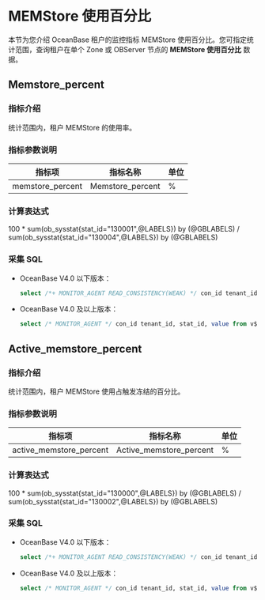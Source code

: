 # MEMStore 使用百分比

本节为您介绍 OceanBase 租户的监控指标 MEMStore 使用百分比。您可指定统计范围，查询租户在单个 Zone 或 OBServer 节点的 **MEMStore 使用百分比** 数据。

## Memstore_percent

### 指标介绍

统计范围内，租户 MEMStore 的使用率。

### 指标参数说明

| **指标项** |     **指标名称**     | **单位** |
|---------|------------------|--------|
| memstore_percent       | Memstore_percent | %      |

### 计算表达式

100 * sum(ob_sysstat{stat_id="130001",@LABELS}) by (@GBLABELS) / sum(ob_sysstat{stat_id="130004",@LABELS}) by (@GBLABELS)

### 采集 SQL

* OceanBase V4.0 以下版本：

  ```sql
  select /*+ MONITOR_AGENT READ_CONSISTENCY(WEAK) */ con_id tenant_id, stat_id, value from v$sysstat where stat_id IN (130001, 130004) and (con_id > 1000 or con_id = 1) and class < 1000
  ```

* OceanBase V4.0 及以上版本：

  ```sql
  select /* MONITOR_AGENT */ con_id tenant_id, stat_id, value from v$sysstat, DBA_OB_TENANTS where stat_id IN (130001, 130004) and (con_id > 1000 or con_id = 1) and class < 1000
  ```

## Active_memstore_percent

### 指标介绍

统计范围内，租户 MEMStore 使用占触发冻结的百分比。

### 指标参数说明

| **指标项** |     **指标名称**     | **单位** |
|---------|------------------|--------|
| active_memstore_percent       | Active_memstore_percent | %      |

### 计算表达式

100 * sum(ob_sysstat{stat_id="130000",@LABELS}) by (@GBLABELS) / sum(ob_sysstat{stat_id="130002",@LABELS}) by (@GBLABELS)

### 采集 SQL

* OceanBase V4.0 以下版本：

  ```sql
  select /*+ MONITOR_AGENT READ_CONSISTENCY(WEAK) */ con_id tenant_id, stat_id, value from v$sysstat where stat_id IN (130000, 130002) and (con_id > 1000 or con_id = 1) and class < 1000
  ```

* OceanBase V4.0 及以上版本：

  ```sql
  select /* MONITOR_AGENT */ con_id tenant_id, stat_id, value from v$sysstat, DBA_OB_TENANTS where stat_id IN (130000, 130002) and (con_id > 1000 or con_id = 1) and class < 1000
  ```
